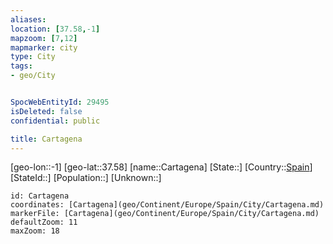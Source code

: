 ```yaml
---
aliases: 
location: [37.58,-1]
mapzoom: [7,12] 
mapmarker: city 
type: City
tags:
- geo/City


SpocWebEntityId: 29495
isDeleted: false
confidential: public

title: Cartagena
---
```

[geo-lon::-1]
[geo-lat::37.58]
[name::Cartagena]
[State::]
[Country::[Spain](geo/Continent/Europe/Spain.md)]
[StateId::]
[Population::]
[Unknown::]


```leaflet
id: Cartagena
coordinates: [Cartagena](geo/Continent/Europe/Spain/City/Cartagena.md)
markerFile: [Cartagena](geo/Continent/Europe/Spain/City/Cartagena.md)
defaultZoom: 11 
maxZoom: 18
```


